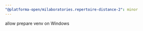 ```yaml
---
"@platforma-open/milaboratories.repertoire-distance-2": minor
---
```


allow prepare venv on Windows
